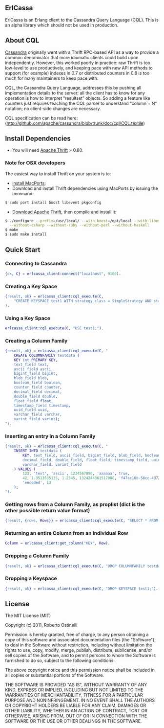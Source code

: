 ## ErlCassa

ErlCassa is an Erlang client to the Cassandra Query Language (CQL). This is an alpha library which should not be used in production.

## About CQL

[Cassandra](http://cassandra.apache.org/) originally went with a Thrift RPC-based API as a way to provide a common denominator that more idiomatic clients could build upon independently. However, this worked poorly in practice: raw Thrift is too low-level to use productively, and keeping pace with new API methods to support (for example) indexes in 0.7 or distributed counters in 0.8 is too much for many maintainers to keep pace with.

CQL, the Cassandra Query Language, addresses this by pushing all implementation details to the server; all the client has to know for any operation is how to interpret “resultset” objects. So adding a feature like counters just requires teaching the CQL parser to understand “column + N” notation; no client-side changes are necessary.

CQL specification can be read here: (http://github.com/apache/cassandra/blob/trunk/doc/cql/CQL.textile)

## Install Dependencies

* You will need [Apache Thrift](http://thrift.apache.org/download/) > 0.80.

### Note for OSX developers

The easiest way to install Thrift on your system is to:

* [install MacPorts](http://www.macports.org/install.php);
* Download and install Thrift dependencies using MacPorts by issuing the command:

```bash
$ sudo port install boost libevent pkgconfig
```

* [Download Apache Thrift](http://thrift.apache.org/download/), then compile and install it:

```bash
$ ./configure --prefix=/usr/local/ --with-boost=/opt/local --with-libevent=/opt/local \
  --without-csharp --without-ruby --without-perl --without-haskell
$ make
$ sudo make install
```

## Quick Start

### Connecting to Cassandra

```erlang
{ok, C} = erlcassa_client:connect("localhost", 9160).
```

### Creating a Key Space

```erlang
{result, ok} = erlcassa_client:cql_execute(C,
    "CREATE KEYSPACE test1 WITH strategy_class = SimpleStrategy AND strategy_options:replication_factor = 1;"
).
```

### Using a Key Space

```erlang
erlcassa_client:cql_execute(C, "USE test1;").
```

### Creating a Column Family

```erlang
{result, ok} = erlcassa_client:cql_execute(C, "
	CREATE COLUMNFAMILY testdata (
	KEY int PRIMARY KEY,
	text_field text,
	ascii_field ascii,
	bigint_field bigint,
	blob_field blob,
	boolean_field boolean,
	counter_field counter,
	decimal_field decimal,
	double_field double,
	float_field float,
	timestamp_field timestamp,
	uuid_field uuid,
	varchar_field varchar,
	varint_field varint);
").
```

### Inserting an entry in a Column Family

```erlang
{result, ok} = erlcassa_client:cql_execute(C, "
	INSERT INTO testdata (
		KEY, text_field, ascii_field, bigint_field, blob_field, boolean_field,
		decimal_field, double_field, float_field, timestamp_field, uuid_field,
		varchar_field, varint_field
	) VALUES (
		123, 'text', 'ascii', 1234567890, 'aaaaaa', true,
		42, 1.3513535135, 1.2345, 1324244361517000, 'f47ac10b-58cc-4372-a567-0e02b2c3d479',
		'encoded', 13
	);
").
```

### Getting rows from a Column Family, as proplist (dict is the other possible return value format)

```erlang
{result, {rows, Rows}} = erlcassa_client:cql_execute(C, "SELECT * FROM testdata", proplist).
```

### Returning an entire Column from an individual Row

```erlang
Column = erlcassa_client:get_column("KEY", Row).
```

### Dropping a Column Family

```erlang
{result, ok} = erlcassa_client:cql_execute(C, "DROP COLUMNFAMILY testdata;").
```

### Dropping a Keyspace

```erlang
{result, ok} = erlcassa_client:cql_execute(C, "DROP KEYSPACE test1;").
```

## License

The MIT License (MIT)

Copyright (c) 2011, Roberto Ostinelli

Permission is hereby granted, free of charge, to any person obtaining a copy of this software and
associated documentation files (the "Software"), to deal in the Software without restriction, including
without limitation the rights to use, copy, modify, merge, publish, distribute, sublicense, and/or sell
copies of the Software, and to permit persons to whom the Software is furnished to do so, subject to the
following conditions:

The above copyright notice and this permission notice shall be included in all copies or substantial
portions of the Software.

THE SOFTWARE IS PROVIDED "AS IS", WITHOUT WARRANTY OF ANY KIND, EXPRESS OR IMPLIED, INCLUDING BUT NOT
LIMITED TO THE WARRANTIES OF MERCHANTABILITY, FITNESS FOR A PARTICULAR PURPOSE AND NONINFRINGEMENT. IN NO
EVENT SHALL THE AUTHORS OR COPYRIGHT HOLDERS BE LIABLE FOR ANY CLAIM, DAMAGES OR OTHER LIABILITY, WHETHER
IN AN ACTION OF CONTRACT, TORT OR OTHERWISE, ARISING FROM, OUT OF OR IN CONNECTION WITH THE SOFTWARE OR
THE USE OR OTHER DEALINGS IN THE SOFTWARE.